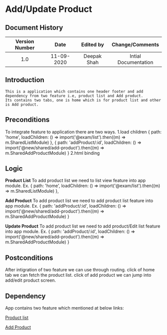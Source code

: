 ---
---

# Add/Update Product

## Document History

| **Version Number** |  **Date**  | **Edited by** | **Change/Comments**  |
| :----------------: | :--------: | :-----------: | :------------------: |
|        1.0         | 11-09-2020 |  Deepak Shah  | Intial Documentation |

## Introduction

```
This is a application which contains one header footer and add dependency from two feature i.e, product list and Add product.
Its contains two tabs, one is home which is for product list and other is Add product.
```

## Preconditions

To integrate feature to application there are two ways.
1.load children
{ path: 'home', loadChildren: () => import('@exam/list').then((m) => m.SharedListModule) },
{ path: 'addProduct/:id', loadChildren: () => import('@new/shared/add-product').then((m) => m.SharedAddProductModule) }
2.html binding
<new-list-view></new-list-view>
<new-add-product></new-add-product>

## Logic

**Product List**
To add product list we need to list view feature into app module.
Ex. { path: 'home', loadChildren: () => import('@exam/list').then((m) => m.SharedListModule) },

**Add Product**
To add product list we need to add product list feature into app module.
Ex. { path: 'addProduct/:id', loadChildren: () => import('@new/shared/add-product').then((m) => m.SharedAddProductModule) }

**Update Product**
To add product list we need to add product/Edit list feature into app module.
Ex. { path: 'addProduct/:id', loadChildren: () => import('@new/shared/add-product').then((m) => m.SharedAddProductModule) }

## Postconditions

After intigration of two feature we can use through routing.
click of home tab we can fetch the product list.
click of add product we can jump into add/edit product screen.

## Dependency

App contains two feature which mentioned at below links:

[Product list](../../libs/shared/list/documentation/product-list-technical.md)

[Add Product](../../libs/shared/add-product/documentation/add-product-technical.md)

